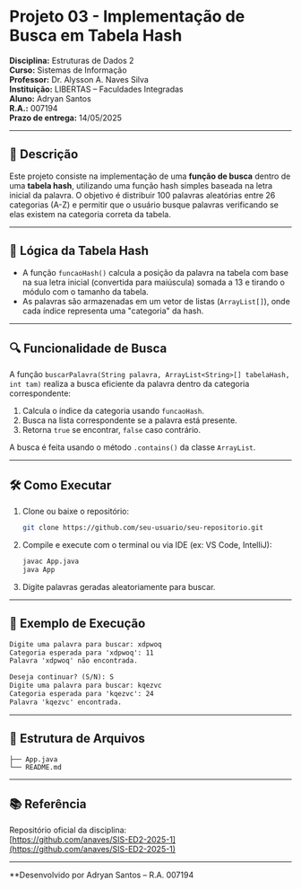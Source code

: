 # Projeto 03 - Implementação de Busca em Tabela Hash

**Disciplina:** Estruturas de Dados 2  
**Curso:** Sistemas de Informação  
**Professor:** Dr. Alysson A. Naves Silva  
**Instituição:** LIBERTAS – Faculdades Integradas  
**Aluno:** Adryan Santos  
**R.A.:** 007194  
**Prazo de entrega:** 14/05/2025  

---

## 📌 Descrição

Este projeto consiste na implementação de uma **função de busca** dentro de uma **tabela hash**, utilizando uma função hash simples baseada na letra inicial da palavra. O objetivo é distribuir 100 palavras aleatórias entre 26 categorias (A-Z) e permitir que o usuário busque palavras verificando se elas existem na categoria correta da tabela.

---

## 🧠 Lógica da Tabela Hash

- A função `funcaoHash()` calcula a posição da palavra na tabela com base na sua letra inicial (convertida para maiúscula) somada a 13 e tirando o módulo com o tamanho da tabela.
- As palavras são armazenadas em um vetor de listas (`ArrayList[]`), onde cada índice representa uma "categoria" da hash.

---

## 🔍 Funcionalidade de Busca

A função `buscarPalavra(String palavra, ArrayList<String>[] tabelaHash, int tam)` realiza a busca eficiente da palavra dentro da categoria correspondente:

1. Calcula o índice da categoria usando `funcaoHash`.
2. Busca na lista correspondente se a palavra está presente.
3. Retorna `true` se encontrar, `false` caso contrário.

A busca é feita usando o método `.contains()` da classe `ArrayList`.

---

## 🛠️ Como Executar

1. Clone ou baixe o repositório:
   ```bash
   git clone https://github.com/seu-usuario/seu-repositorio.git
   ```
2. Compile e execute com o terminal ou via IDE (ex: VS Code, IntelliJ):

   ```bash
   javac App.java
   java App
   ```

3. Digite palavras geradas aleatoriamente para buscar.

---

## 📸 Exemplo de Execução

```txt
Digite uma palavra para buscar: xdpwoq
Categoria esperada para 'xdpwoq': 11
Palavra 'xdpwoq' não encontrada.

Deseja continuar? (S/N): S
Digite uma palavra para buscar: kqezvc
Categoria esperada para 'kqezvc': 24
Palavra 'kqezvc' encontrada.
```

---

## 📝 Estrutura de Arquivos

```
├── App.java
└── README.md
```

---

## 📚 Referência

Repositório oficial da disciplina:  
[https://github.com/anaves/SIS-ED2-2025-1](https://github.com/anaves/SIS-ED2-2025-1)

---

**Desenvolvido por Adryan Santos – R.A. 007194
